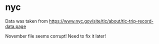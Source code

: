 # nyc

Data was taken from https://www.nyc.gov/site/tlc/about/tlc-trip-record-data.page

November file seems corrupt! Need to fix it later!
